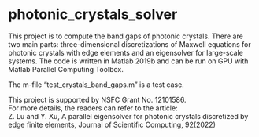 # photonic_crystals_solver
This project is to compute the band gaps of photonic crystals. There are two main parts: three-dimensional discretizations of Maxwell equations for photonic crystals with edge elements and an eigensolver for large-scale systems. The code is written in Matlab 2019b and can be run on GPU with Matlab Parallel Computing Toolbox.      

The m-file “test_crystals_band_gaps.m” is a test case.

This project is supported by NSFC Grant No. 12101586.   
For more details, the readers can refer to the article:   
Z. Lu and Y. Xu, A parallel eigensolver for photonic crystals discretized by edge finite elements, Journal of Scientific Computing, 92(2022)

